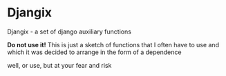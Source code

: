 # Djangix

Djangix - a set of django auxiliary functions

**Do not use it!** This is just a sketch of functions that I often have to use and which it was decided to arrange in the form of a dependence

well, or use, but at your fear and risk
